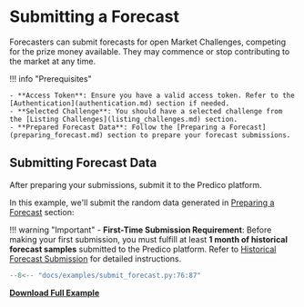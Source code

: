 # Submitting a Forecast

Forecasters can submit forecasts for open Market Challenges, competing for the prize money available. They may commence or stop contributing to the market at any time.

!!! info "Prerequisites"

    - **Access Token**: Ensure you have a valid access token. Refer to the [Authentication](authentication.md) section if needed.
    - **Selected Challenge**: You should have a selected challenge from the [Listing Challenges](listing_challenges.md) section.
    - **Prepared Forecast Data**: Follow the [Preparing a Forecast](preparing_forecast.md) section to prepare your forecast submissions.


## Submitting Forecast Data

After preparing your submissions, submit it to the Predico platform. 

In this example, we'll submit the random data generated in [Preparing a Forecast](preparing_forecast.md) section: 

!!! warning "Important"
    - **First-Time Submission Requirement**: Before making your first submission, you must fulfill at least **1 month of historical forecast samples** submitted to the Predico platform. Refer to [Historical Forecast Submission](submitting_historical_forecasts.md) for detailed instructions.

```python title="submit_forecast.py"
--8<-- "docs/examples/submit_forecast.py:76:87"
```

<a href="../examples/submit_forecast.py" download="submit_forecast.py"><b>Download Full Example</b></a>
